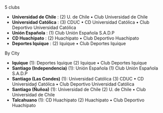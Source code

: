 5 clubs

- **Universidad de Chile** : (2) U. de Chile • Club Universidad de Chile
- **Universidad Católica** : (3) CDUC • CD Universidad Católica • Club Deportivo Universidad Católica
- **Unión Española** : (1) Club Unión Española S.A.D.P
- **CD Huachipato** : (2) Huachipato • Club Deportivo Huachipato
- **Deportes Iquique** : (2) Iquique • Club Deportes Iquique




By City

- **Iquique** (1): Deportes Iquique  (2) Iquique • Club Deportes Iquique
- **Santiago (Independencia)** (1): Unión Española  (1) Club Unión Española S.A.D.P
- **Santiago (Las Condes)** (1): Universidad Católica  (3) CDUC • CD Universidad Católica • Club Deportivo Universidad Católica
- **Santiago (Ñuñoa)** (1): Universidad de Chile  (2) U. de Chile • Club Universidad de Chile
- **Talcahuano** (1): CD Huachipato  (2) Huachipato • Club Deportivo Huachipato


